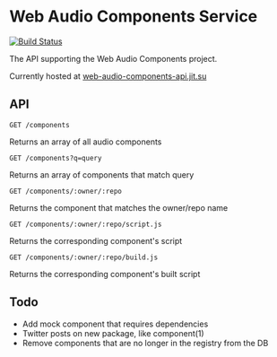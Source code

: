 Web Audio Components Service
============

[![Build Status](https://travis-ci.org/web-audio-components/web-audio-components-service.png)](https://travis-ci.org/web-audio-components/web-audio-components-service)

The API supporting the Web Audio Components project.

Currently hosted at [web-audio-components-api.jit.su](http://web-audio-components-api.jit.su)

## API

`GET /components`

Returns an array of all audio components

`GET /components?q=query`

Returns an array of components that match query

`GET /components/:owner/:repo`

Returns the component that matches the owner/repo name

`GET /components/:owner/:repo/script.js`

Returns the corresponding component's script

`GET /components/:owner/:repo/build.js`

Returns the corresponding component's built script

## Todo

* Add mock component that requires dependencies
* Twitter posts on new package, like component(1)
* Remove components that are no longer in the registry from the DB

